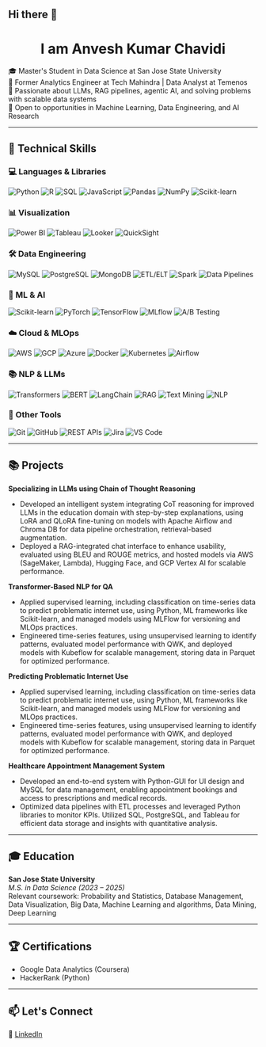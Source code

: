 ## Hi there 👋

<!--
**anveshkumar0206/anveshkumar0206** is a ✨ _special_ ✨ repository because its `README.md` (this file) appears on your GitHub profile.

Here are some ideas to get you started:

- 🔭 I’m currently working on ...
- 🌱 I’m currently learning ...
- 👯 I’m looking to collaborate on ...
- 🤔 I’m looking for help with ...
- 💬 Ask me about ...
- 📫 How to reach me: ...
- 😄 Pronouns: ...
- ⚡ Fun fact: ...
-->

<h1 align="center">I am Anvesh Kumar Chavidi</h1>

🎓 Master's Student in Data Science at San Jose State University  
💼 Former Analytics Engineer at Tech Mahindra | Data Analyst at Temenos  
🧠 Passionate about LLMs, RAG pipelines, agentic AI, and solving problems with scalable data systems  
🤝 Open to opportunities in Machine Learning, Data Engineering, and AI Research  

---

## 🚀 Technical Skills

### 💻 Languages & Libraries  
![Python](https://img.shields.io/badge/Python-3776AB?style=for-the-badge&logo=python&logoColor=white)  ![R](https://img.shields.io/badge/R-276DC3?style=for-the-badge&logo=r&logoColor=white)  ![SQL](https://img.shields.io/badge/SQL-003B57?style=for-the-badge&logo=postgresql&logoColor=white)  ![JavaScript](https://img.shields.io/badge/JavaScript-F7DF1E?style=for-the-badge&logo=javascript&logoColor=black)  ![Pandas](https://img.shields.io/badge/Pandas-150458?style=for-the-badge&logo=pandas&logoColor=white)  ![NumPy](https://img.shields.io/badge/NumPy-013243?style=for-the-badge&logo=numpy&logoColor=white)  ![Scikit-learn](https://img.shields.io/badge/Scikit--learn-F7931E?style=for-the-badge&logo=scikit-learn&logoColor=white)

### 📊 Visualization  
![Power BI](https://img.shields.io/badge/Power%20BI-F2C811?style=for-the-badge&logo=powerbi&logoColor=black)  ![Tableau](https://img.shields.io/badge/Tableau-E97627?style=for-the-badge&logo=tableau&logoColor=white)  ![Looker](https://img.shields.io/badge/Looker-4285F4?style=for-the-badge&logo=looker&logoColor=white)  ![QuickSight](https://img.shields.io/badge/QuickSight-FF9900?style=for-the-badge&logo=amazon&logoColor=white)

### 🛠️ Data Engineering  
![MySQL](https://img.shields.io/badge/MySQL-00758F?style=for-the-badge&logo=mysql&logoColor=white)  ![PostgreSQL](https://img.shields.io/badge/PostgreSQL-336791?style=for-the-badge&logo=postgresql&logoColor=white)  ![MongoDB](https://img.shields.io/badge/MongoDB-47A248?style=for-the-badge&logo=mongodb&logoColor=white)  ![ETL/ELT](https://img.shields.io/badge/ETL%2FELT-00ACC1?style=for-the-badge)  ![Spark](https://img.shields.io/badge/Spark-F75C03?style=for-the-badge&logo=apache-spark&logoColor=white)  ![Data Pipelines](https://img.shields.io/badge/Data%20Pipelines-4CAF50?style=for-the-badge)

### 🤖 ML & AI  
![Scikit-learn](https://img.shields.io/badge/Scikit--learn-F7931E?style=for-the-badge&logo=scikit-learn&logoColor=white)  ![PyTorch](https://img.shields.io/badge/PyTorch-EE4C2C?style=for-the-badge&logo=pytorch&logoColor=white)  ![TensorFlow](https://img.shields.io/badge/TensorFlow-FF6F00?style=for-the-badge&logo=tensorflow&logoColor=white)  ![MLflow](https://img.shields.io/badge/MLflow-003366?style=for-the-badge)  ![A/B Testing](https://img.shields.io/badge/A%2FB%20Testing-F06292?style=for-the-badge)

### ☁️ Cloud & MLOps  
![AWS](https://img.shields.io/badge/AWS-232F3E?style=for-the-badge&logo=amazon-aws&logoColor=white)  ![GCP](https://img.shields.io/badge/GCP-4285F4?style=for-the-badge&logo=google-cloud&logoColor=white)  ![Azure](https://img.shields.io/badge/Azure-0078D4?style=for-the-badge&logo=microsoft-azure&logoColor=white)  ![Docker](https://img.shields.io/badge/Docker-2496ED?style=for-the-badge&logo=docker&logoColor=white)  ![Kubernetes](https://img.shields.io/badge/Kubernetes-326CE5?style=for-the-badge&logo=kubernetes&logoColor=white)  ![Airflow](https://img.shields.io/badge/Airflow-017CEE?style=for-the-badge&logo=apache-airflow&logoColor=white)

### 📚 NLP & LLMs  
![Transformers](https://img.shields.io/badge/Transformers-FFA000?style=for-the-badge)  ![BERT](https://img.shields.io/badge/BERT-FFB300?style=for-the-badge)  ![LangChain](https://img.shields.io/badge/LangChain-black?style=for-the-badge)  ![RAG](https://img.shields.io/badge/RAG-4E342E?style=for-the-badge)  ![Text Mining](https://img.shields.io/badge/Text%20Mining-FF8F00?style=for-the-badge)  ![NLP](https://img.shields.io/badge/NLP-FF7043?style=for-the-badge)

### 🧰 Other Tools  
![Git](https://img.shields.io/badge/Git-F05032?style=for-the-badge&logo=git&logoColor=white)  ![GitHub](https://img.shields.io/badge/GitHub-181717?style=for-the-badge&logo=github&logoColor=white)  ![REST APIs](https://img.shields.io/badge/REST%20APIs-8D6E63?style=for-the-badge)  ![Jira](https://img.shields.io/badge/Jira-0052CC?style=for-the-badge&logo=jira&logoColor=white)  ![VS Code](https://img.shields.io/badge/VS%20Code-007ACC?style=for-the-badge&logo=visual-studio-code&logoColor=white)

---

## 📚 Projects

**Specializing in LLMs using Chain of Thought Reasoning**  
  - Developed an intelligent system integrating CoT reasoning for improved LLMs in the education domain with step-by-step explanations, using LoRA and QLoRA fine-tuning on models with Apache Airflow and Chroma DB for data pipeline orchestration, retrieval-based augmentation.
  - Deployed a RAG-integrated chat interface to enhance usability, evaluated using BLEU and ROUGE metrics, and hosted models via AWS (SageMaker, Lambda), Hugging Face, and GCP Vertex AI for scalable performance.

**Transformer-Based NLP for QA**  
  - Applied supervised learning, including classification on time-series data to predict problematic internet use, using Python, ML frameworks like Scikit-learn, and managed models using MLFlow for versioning and MLOps practices.
  - Engineered time-series features, using unsupervised learning to identify patterns, evaluated model performance with QWK, and deployed models with Kubeflow for scalable management, storing data in Parquet for optimized performance.

**Predicting Problematic Internet Use**  
  - Applied supervised learning, including classification on time-series data to predict problematic internet use, using Python, ML frameworks like Scikit-learn, and managed models using MLFlow for versioning and MLOps practices.
  - Engineered time-series features, using unsupervised learning to identify patterns, evaluated model performance with QWK, and deployed models with Kubeflow for scalable management, storing data in Parquet for optimized performance.

**Healthcare Appointment Management System**  
  - Developed an end-to-end system with Python-GUI for UI design and MySQL for data management, enabling appointment bookings and access to prescriptions and medical records.
  - Optimized data pipelines with ETL processes and leveraged Python libraries to monitor KPIs. Utilized SQL, PostgreSQL, and Tableau for efficient data storage and insights with quantitative analysis.

---

## 🎓 Education

**San Jose State University**  
*M.S. in Data Science (2023 – 2025)*  
Relevant coursework: Probability and Statistics, Database Management, Data Visualization, Big Data, Machine Learning and algorithms, Data Mining, Deep Learning

---

## 🏆 Certifications

- Google Data Analytics (Coursera)  
- HackerRank (Python)

---

## 📫 Let's Connect

🔗 [LinkedIn](https://www.linkedin.com/in/anvesh-kumar-chavidi-4522371b5/)
